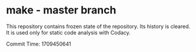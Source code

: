 # make - master branch

This repository contains frozen state of the repository.
Its history is cleared. It is used only for static code
analysis with Codacy.

Commit Time: 1709450641
